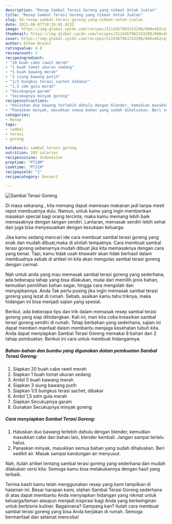 ```yaml
---
description: "Resep Sambal Terasi Goreng yang nikmat Untuk Jualan"
title: "Resep Sambal Terasi Goreng yang nikmat Untuk Jualan"
slug: 92-resep-sambal-terasi-goreng-yang-nikmat-untuk-jualan
date: 2021-06-07T18:26:01.813Z
image: https://img-global.cpcdn.com/recipes/511d3b7963153298/680x482cq70/sambal-terasi-goreng-foto-resep-utama.jpg
thumbnail: https://img-global.cpcdn.com/recipes/511d3b7963153298/680x482cq70/sambal-terasi-goreng-foto-resep-utama.jpg
cover: https://img-global.cpcdn.com/recipes/511d3b7963153298/680x482cq70/sambal-terasi-goreng-foto-resep-utama.jpg
author: Ethan Bryant
ratingvalue: 4.8
reviewcount: 3
recipeingredient:
- "20 buah cabe rawit merah"
- "1 buah tomat ukuran sedang"
- "5 buah bawang merah"
- "3 siung bawang putih"
- "1/3 bungkus terasi sachet dibakar"
- "1,5 sdm gula merah"
- "Secukupnya garam"
- "Secukupnya minyak goreng"
recipeinstructions:
- "Haluskan duo bawang terlebih dahulu dengan blender, kemudian masukkan cabe dan bahan lain, blender kembali. Jangan sampai terlalu halus."
- "Panaskan minyak, masukkan semua bahan yang sudah dihaluskan. Beri sedikit air. Masak sampai kandungan air menyusut."
categories:
- Resep
tags:
- sambal
- terasi
- goreng

katakunci: sambal terasi goreng 
nutrition: 203 calories
recipecuisine: Indonesian
preptime: "PT19M"
cooktime: "PT31M"
recipeyield: "2"
recipecategory: Dessert

---
```



![Sambal Terasi Goreng](https://img-global.cpcdn.com/recipes/511d3b7963153298/680x482cq70/sambal-terasi-goreng-foto-resep-utama.jpg)

Di masa  sekarang , kita memang dapat memesan makanan jadi tanpa mesti repot membuatnya dulu. Namun, untuk kamu yang ingin memberikan masakan special bagi orang tercinta, maka kamu memang lebih baik memasaknya dengan tangan sendiri. Lantaran, memasak sendiri lebih sehat dan juga bisa menyesuaikan dengan kesukaan keluarga.

Jika kamu sedang mencari ide cara membuat sambal terasi goreng yang enak dan mudah dibuat,maka di sinilah tempatnya. Cara membuat sambal terasi goreng  sebenarnya mudah dibuat jika kita memasaknya dengan cara yang benar. Tapi, kamu tidak usah khawatir akan tidak berhasil dalam membuatnya 
sebab di artikel ini kita akan mengulas sambal terasi goreng dengan cermat.  



Nah untuk anda yang mau memasak sambal terasi goreng yang sederhana, ada beberapa tahap yang bisa dilakukan, mulai dari memilih jenis bahan, kemudian pemilihan bahan segar, hingga cara mengolah dan menyajikannya. Anda Tak perlu pusing jika ingin memasak sambal terasi goreng yang lezat di rumah. Sebab, asalkan kamu  tahu triknya, maka hidangan ini bisa menjadi sajian yang spesial.

Berikut, ada beberapa tips dan trik dalam memasak resep sambal terasi goreng yang siap dihidangkan. Kali ini, mari kita coba kreasikan sambal terasi goreng sendiri di rumah. Tetap berbahan yang sederhana, sajian ini dapat memberi manfaat dalam membantu menjaga kesehatan tubuh kita. Anda dapat menyiapkan Sambal Terasi Goreng memakai 8 bahan dan 2 tahap pembuatan. Berikut ini cara untuk membuat hidangannya.

<!--inarticleads1-->

##### Bahan-bahan dan bumbu yang digunakan dalam pembuatan Sambal Terasi Goreng:

1. Siapkan 20 buah cabe rawit merah
1. Siapkan 1 buah tomat ukuran sedang
1. Ambil 5 buah bawang merah
1. Siapkan 3 siung bawang putih
1. Siapkan 1/3 bungkus terasi sachet, dibakar
1. Ambil 1,5 sdm gula merah
1. Siapkan Secukupnya garam
1. Gunakan Secukupnya minyak goreng




<!--inarticleads2-->

##### Cara menyiapkan Sambal Terasi Goreng:

1. Haluskan duo bawang terlebih dahulu dengan blender, kemudian masukkan cabe dan bahan lain, blender kembali. Jangan sampai terlalu halus.
1. Panaskan minyak, masukkan semua bahan yang sudah dihaluskan. Beri sedikit air. Masak sampai kandungan air menyusut.




Nah, itulah artikel tentang  sambal terasi goreng  yang sederhana dan mudah dilakukan versi kita. Semoga kamu bisa melakukannya dengan hasil yang terbaik. 

Terima kasih kamu telah menggunakan resep yang kami tampilkan di halaman ini. Besar harapan kami, olahan  Sambal Terasi Goreng sederhana di atas dapat membantu Anda menyiapkan hidangan yang nikmat untuk keluarga/teman ataupun menjadi inspirasi bagi Anda yang berkeinginan untuk berbisnis kuliner. Bagaimana? Gampang kan? Itulah cara membuat sambal terasi goreng yang bisa Anda kerjakan di rumah. Semoga bermanfaat dan selamat mencoba!

